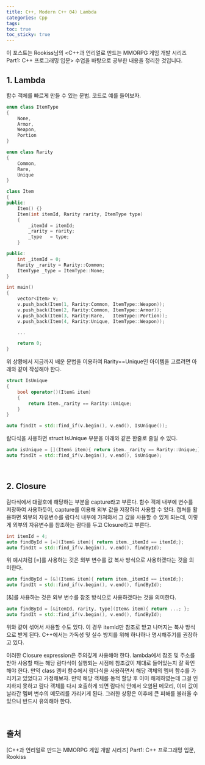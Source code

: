 ```yaml
---
title: C++, Modern C++ 04) Lambda
categories: Cpp
tags: 
toc: true
toc_sticky: true
---
```


이 포스트는 Rookiss님의 \<C++과 언리얼로 만드는 MMORPG 게임 개발 시리즈 Part1: C++ 프로그래밍 입문> 수업을 바탕으로 공부한 내용을 정리한 것입니다. 
## **1. Lambda**

함수 객체를 빠르게 만들 수 있는 문법. 코드로 예를 들어보자.

```c++
enum class ItemType
{
    None,
    Armor,
    Weapon,
    Portion
}

enum class Rarity
{
    Common, 
    Rare,
    Unique
}

class Item
{
public:
    Item() {}
    Item(int itemId, Rarity rarity, ItemType type)
    {
        _itemId = itemId;
        _rarity = rarity;
        _type   = type;
    }

public:
    int _itemId = 0;
    Rarity _rarity = Rarity::Common;
    ItemType _type = ItemType::None;
}

int main()
{
    vector<Item> v;
    v.push_back(Item(1, Rarity:Common, ItemType::Weapon));
    v.push_back(Item(2, Rarity:Common, ItemType::Armor));
    v.push_back(Item(3, Rarity:Rare,   ItemType::Portion));
    v.push_back(Item(4, Rarity:Unique, ItemType::Weapon));

    ...

    return 0;
}
```
위 상황에서 지금까지 배운 문법을 이용하여 Rarity==Unique인 아이템을 고르려면 아래와 같이 작성해야 한다. 

```c++
struct IsUnique
{
    bool operator()(Item& item)
    {
        return item._rarity == Rarity::Unique;
    }
}

auto findIt = std::find_if(v.begin(), v.end(), IsUnique());
```
람다식을 사용하면 struct IsUnique 부분을 아래와 같은 한줄로 줄일 수 있다. 

```c++
auto isUnique = [](Item& item){ return item._rarity == Rarity::Unique;};
auto findIt = std::find_if(v.begin(), v.end(), isUnique);
```
<br/>

## **2. Closure**

람다식에서 대괄호에 해당하는 부분을 capture라고 부른다. 함수 객체 내부에 변수를 저장하여 사용하듯이, capture를 이용해 외부 값을 저장하여 사용할 수 있다. 캡쳐를 활용하면 외부의 자유변수를 람다식 내부에 가져와서 그 값을 사용할 수 있게 되는데, 이렇게 외부의 자유변수를 참조하는 람다를 두고 Closure라고 부른다.

```c++
int itemId = 4;
auto findById = [=](Item& item){ return item._itemId == itemId;};
auto findIt = std::find_if(v.begin(), v.end(), findById);
```

위 예시처럼 \[=]를 사용하는 것은 외부 변수를 값 복사 방식으로 사용하겠다는 것을 의미한다. 

```c++
auto findById = [&](Item& item){ return item._itemId == itemId;};
auto findIt = std::find_if(v.begin(), v.end(), findById);
```

\[&]를 사용하는 것은 외부 변수를 참조 방식으로 사용하겠다는 것을 의미한다. 

```c++
auto findById = [&itemId, rarity, type](Item& item){ return ...; };
auto findIt = std::find_if(v.begin(), v.end(), findById);
```
위와 같이 섞어서 사용할 수도 있다. 이 경우 itemId만 참조로 받고 나머지는 복사 방식으로 받게 된다. C++에서는 가독성 및 실수 방지를 위해 하나하나 명시해주기를 권장하고 있다. 

이러한 Closure expression은 주의깊게 사용해야 한다. lambda에서 참조 및 주소를 받아 사용할 때는 해당 람다식이 실행되는 시점에 참조값이 제대로 들어있는지 잘 확인해야 한다. 만약 class 멤버 함수에서 람다식을 사용하면서 해당 객체의 멤버 함수를 가리키고 있었다고 가정해보자. 만약 해당 객체를 동적 할당 후 이미 해제하였는데 그걸 인지하지 못하고 람다 객체를 다시 호출하게 되면 람다식 안에서 오염된 메모리, 이미 값이 날라간 멤버 변수의 메모리를 가리키게 된다. 그러한 상황은 이후에 큰 피해를 불러올 수 있으니 반드시 유의해야 한다. 

<br/>

## **출처**

[C++과 언리얼로 만드는 MMORPG 게임 개발 시리즈] Part1: C++ 프로그래밍 입문, Rookiss
